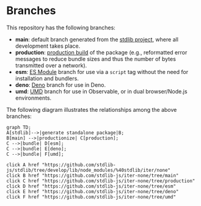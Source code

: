 <!--

@license Apache-2.0

Copyright (c) 2022 The Stdlib Authors.

Licensed under the Apache License, Version 2.0 (the "License");
you may not use this file except in compliance with the License.
You may obtain a copy of the License at

    http://www.apache.org/licenses/LICENSE-2.0

Unless required by applicable law or agreed to in writing, software
distributed under the License is distributed on an "AS IS" BASIS,
WITHOUT WARRANTIES OR CONDITIONS OF ANY KIND, either express or implied.
See the License for the specific language governing permissions and
limitations under the License.

-->

# Branches

This repository has the following branches:

-   **main**: default branch generated from the [stdlib project][stdlib-url], where all development takes place.
-   **production**: [production build][production-url] of the package (e.g., reformatted error messages to reduce bundle sizes and thus the number of bytes transmitted over a network).
-   **esm**: [ES Module][esm-url] branch for use via a `script` tag without the need for installation and bundlers.
-   **deno**: [Deno][deno-url] branch for use in Deno.
-   **umd**: [UMD][umd-url] branch for use in Observable, or in dual browser/Node.js environments.

The following diagram illustrates the relationships among the above branches:

```mermaid
graph TD;
A[stdlib]-->|generate standalone package|B;
B[main] -->|productionize| C[production];
C -->|bundle| D[esm];
C -->|bundle| E[deno];
C -->|bundle| F[umd];

click A href "https://github.com/stdlib-js/stdlib/tree/develop/lib/node_modules/%40stdlib/iter/none"
click B href "https://github.com/stdlib-js/iter-none/tree/main"
click C href "https://github.com/stdlib-js/iter-none/tree/production"
click D href "https://github.com/stdlib-js/iter-none/tree/esm"
click E href "https://github.com/stdlib-js/iter-none/tree/deno"
click F href "https://github.com/stdlib-js/iter-none/tree/umd"
```

[stdlib-url]: https://github.com/stdlib-js/stdlib/tree/develop/lib/node_modules/%40stdlib/iter/none
[production-url]: https://github.com/stdlib-js/iter-none/tree/production
[deno-url]: https://github.com/stdlib-js/iter-none/tree/deno
[umd-url]: https://github.com/stdlib-js/iter-none/tree/umd
[esm-url]: https://github.com/stdlib-js/iter-none/tree/esm